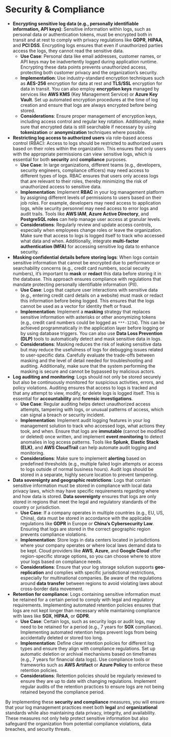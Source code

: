 # Security & Compliance

- **Encrypting sensitive log data (e.g., personally identifiable information, API keys)**: Sensitive information within logs, such as personal data or authentication tokens, must be encrypted both in transit and at rest to comply with privacy regulations like **GDPR**, **HIPAA**, and **PCI DSS**. Encrypting logs ensures that even if unauthorized parties access the logs, they cannot read the sensitive data.
    - **Use Case**: Personal data like email addresses, customer names, or API keys may be inadvertently logged during application runtime. Encrypting these data points prevents unauthorized access, protecting both customer privacy and the organization’s security.
    - **Implementation**: Use industry-standard encryption techniques such as **AES-256** encryption for data at rest and **TLS/SSL** encryption for data in transit. You can also employ **encryption keys** managed by services like **AWS KMS** (Key Management Service) or **Azure Key Vault**. Set up automated encryption procedures at the time of log creation and ensure that logs are always encrypted before being stored.
    - **Considerations**: Ensure proper management of encryption keys, including access control and regular key rotation. Additionally, make sure that encrypted data is still searchable if necessary by using **tokenization** or **anonymization** techniques where possible.
- **Restricting log access to authorized users** via role-based access control (RBAC): Access to logs should be restricted to authorized users based on their roles within the organization. This ensures that only users with the appropriate permissions can view sensitive logs, which is essential for both **security** and **compliance** purposes.
    - **Use Case**: In large organizations, different teams (e.g., developers, security engineers, compliance officers) may need access to different types of logs. RBAC ensures that users only access logs that are relevant to their roles, thereby minimizing the risk of unauthorized access to sensitive data.
    - **Implementation**: Implement **RBAC** in your log management platform by assigning different levels of permissions to users based on their job roles. For example, developers may need access to application logs, while security personnel may need access to error logs and audit trails. Tools like **AWS IAM**, **Azure Active Directory**, and **PostgreSQL roles** can help manage user access at granular levels.
    - **Considerations**: Regularly review and update access controls, especially when employees change roles or leave the organization. Make sure that access to logs is logged itself to track who accessed what data and when. Additionally, integrate **multi-factor authentication (MFA)** for accessing sensitive log data to enhance security.
- **Masking confidential details before storing logs**: When logs contain sensitive information that cannot be encrypted due to performance or searchability concerns (e.g., credit card numbers, social security numbers), it’s important to **mask** or **redact** this data before storing it in the database. This approach ensures compliance with regulations that mandate protecting personally identifiable information (PII).
    - **Use Case**: Logs that capture user interactions with sensitive data (e.g., entering credit card details on a website) must mask or redact this information before being logged. This ensures that the logs cannot be used as a vector for identity theft or fraud.
    - **Implementation**: Implement a **masking** strategy that replaces sensitive information with asterisks or other anonymizing tokens (e.g., credit card numbers could be logged as `***-1234`). This can be achieved programmatically in the application layer before logging or by using database triggers. You can also use **Data Loss Prevention (DLP)** tools to automatically detect and mask sensitive data in logs.
    - **Considerations**: Masking reduces the risk of leaking sensitive data but may reduce the usefulness of logs for debugging issues related to user-specific data. Carefully evaluate the trade-offs between masking and the level of detail needed for troubleshooting and auditing. Additionally, make sure that the system performing the masking is secure and cannot be bypassed by malicious actors.
- **Log auditing and monitoring**: Logs should not only be stored securely but also be continuously monitored for suspicious activities, errors, and policy violations. Auditing ensures that access to logs is tracked and that any attempt to view, modify, or delete logs is logged itself. This is essential for **accountability** and **forensic investigations**.
    - **Use Case**: Regular auditing helps detect unauthorized access attempts, tampering with logs, or unusual patterns of access, which can signal a breach or security incident.
    - **Implementation**: Implement audit logging features in your log management solution to track who accessed logs, what actions they took, and when. Ensure that logs are **immutable** (cannot be modified or deleted) once written, and implement **event monitoring** to detect anomalies in log access patterns. Tools like **Splunk**, **Elastic Stack (ELK)**, and **AWS CloudTrail** can help automate audit logging and monitoring.
    - **Considerations**: Make sure to implement **alerting** based on predefined thresholds (e.g., multiple failed login attempts or access to logs outside of normal business hours). Audit logs should be stored in a separate, highly secure location to prevent tampering.
- **Data sovereignty and geographic restrictions**: Logs that contain sensitive information must be stored in compliance with local data privacy laws, which may have specific requirements regarding where and how data is stored. **Data sovereignty** ensures that logs are only stored in regions that meet the legal and regulatory standards of the country or jurisdiction.
    - **Use Case**: If a company operates in multiple countries (e.g., EU, US, China), data must be stored in accordance with the applicable regulations like **GDPR** in Europe or **China’s Cybersecurity Law**. Ensuring that logs are stored in the correct geographic region prevents compliance violations.
    - **Implementation**: Store logs in data centers located in jurisdictions where your company operates or where local laws demand data to be kept. Cloud providers like **AWS**, **Azure**, and **Google Cloud** offer region-specific storage options, so you can choose where to store your logs based on compliance needs.
    - **Considerations**: Ensure that your log storage solution supports **geo-replication** and complies with specific jurisdictional restrictions, especially for multinational companies. Be aware of the regulations around **data transfer** between regions to avoid violating laws about cross-border data movement.
- **Retention for compliance**: Logs containing sensitive information must be retained for a certain period to comply with legal and regulatory requirements. Implementing automated retention policies ensures that logs are not kept longer than necessary while maintaining compliance with laws like **SOX**, **HIPAA**, or **GDPR**.
    - **Use Case**: Certain logs, such as security logs or audit logs, may need to be retained for a period (e.g., 7 years for **SOX** compliance). Implementing automated retention helps prevent logs from being accidentally deleted or stored too long.
    - **Implementation**: Define clear retention policies for different log types and ensure they align with compliance regulations. Set up automatic deletion or archival mechanisms based on timeframes (e.g., 7 years for financial data logs). Use compliance tools or frameworks such as **AWS Artifact** or **Azure Policy** to enforce these retention policies.
    - **Considerations**: Retention policies should be regularly reviewed to ensure they are up to date with changing regulations. Implement regular audits of the retention practices to ensure logs are not being retained beyond the compliance period.

By implementing these **security and compliance** measures, you will ensure that your log management practices meet both **legal** and **organizational** standards while also maintaining data privacy, integrity, and availability. These measures not only help protect sensitive information but also safeguard the organization from potential compliance violations, data breaches, and security threats.